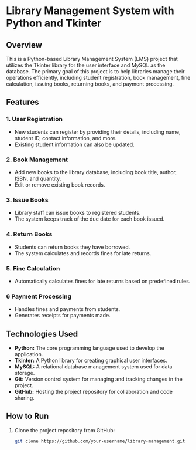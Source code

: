 # Library Management System with Python and Tkinter

## Overview

This is a Python-based Library Management System (LMS) project that utilizes the Tkinter library for the user interface and MySQL as the database. The primary goal of this project is to help libraries manage their operations efficiently, including student registration, book management, fine calculation, issuing books, returning books, and payment processing.

## Features

### 1. User Registration
- New students can register by providing their details, including name, student ID, contact information, and more.
- Existing student information can also be updated.

### 2. Book Management
- Add new books to the library database, including book title, author, ISBN, and quantity.
- Edit or remove existing book records.

### 3. Issue Books
- Library staff can issue books to registered students.
- The system keeps track of the due date for each book issued.

### 4. Return Books
- Students can return books they have borrowed.
- The system calculates and records fines for late returns.

### 5. Fine Calculation
- Automatically calculates fines for late returns based on predefined rules.

### 6 Payment Processing
- Handles fines and payments from students.
- Generates receipts for payments made.

## Technologies Used

- **Python:** The core programming language used to develop the application.
- **Tkinter:** A Python library for creating graphical user interfaces.
- **MySQL:** A relational database management system used for data storage.
- **Git:** Version control system for managing and tracking changes in the project.
- **GitHub:** Hosting the project repository for collaboration and code sharing.

## How to Run

1. Clone the project repository from GitHub:

   ```bash
   git clone https://github.com/your-username/library-management.git
